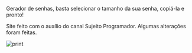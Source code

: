 Gerador de senhas, basta selecionar o tamanho da sua senha, copiá-la e pronto!

Site feito com o auxílio do canal Sujeito Programador. Algumas alterações foram feitas.

![print](https://user-images.githubusercontent.com/97044017/194622558-ae5e8c74-67a4-46ee-bc95-87acbe695129.PNG)